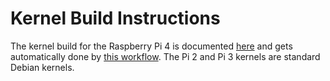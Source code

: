 # Kernel Build Instructions

The kernel build for the Raspberry Pi 4 is documented
[here](https://www.get-edi.io/Getting-Started-with-a-new-Embedded-System/#linux-kernel) and gets automatically done by
[this workflow](https://github.com/lueschem/edi-ci-public/blob/main/.github/workflows/kernel-build-rpi4.yml).
The Pi 2 and Pi 3 kernels are standard Debian kernels.